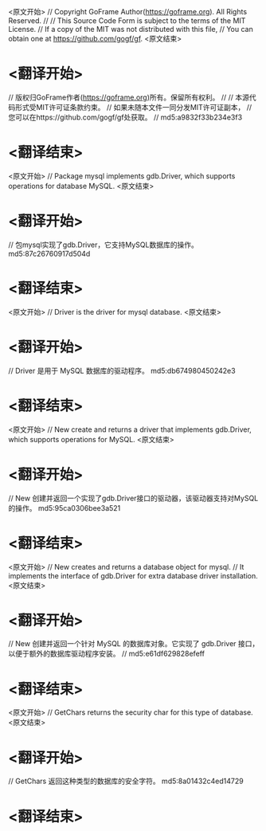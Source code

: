 
<原文开始>
// Copyright GoFrame Author(https://goframe.org). All Rights Reserved.
//
// This Source Code Form is subject to the terms of the MIT License.
// If a copy of the MIT was not distributed with this file,
// You can obtain one at https://github.com/gogf/gf.
<原文结束>

# <翻译开始>
// 版权归GoFrame作者(https://goframe.org)所有。保留所有权利。
//
// 本源代码形式受MIT许可证条款约束。
// 如果未随本文件一同分发MIT许可证副本，
// 您可以在https://github.com/gogf/gf处获取。
// md5:a9832f33b234e3f3
# <翻译结束>


<原文开始>
// Package mysql implements gdb.Driver, which supports operations for database MySQL.
<原文结束>

# <翻译开始>
// 包mysql实现了gdb.Driver，它支持MySQL数据库的操作。 md5:87c26760917d504d
# <翻译结束>


<原文开始>
// Driver is the driver for mysql database.
<原文结束>

# <翻译开始>
// Driver 是用于 MySQL 数据库的驱动程序。 md5:db674980450242e3
# <翻译结束>


<原文开始>
// New create and returns a driver that implements gdb.Driver, which supports operations for MySQL.
<原文结束>

# <翻译开始>
// New 创建并返回一个实现了gdb.Driver接口的驱动器，该驱动器支持对MySQL的操作。 md5:95ca0306bee3a521
# <翻译结束>


<原文开始>
// New creates and returns a database object for mysql.
// It implements the interface of gdb.Driver for extra database driver installation.
<原文结束>

# <翻译开始>
// New 创建并返回一个针对 MySQL 的数据库对象。它实现了 gdb.Driver 接口，以便于额外的数据库驱动程序安装。
// md5:e61df629828efeff
# <翻译结束>


<原文开始>
// GetChars returns the security char for this type of database.
<原文结束>

# <翻译开始>
// GetChars 返回这种类型的数据库的安全字符。 md5:8a01432c4ed14729
# <翻译结束>

